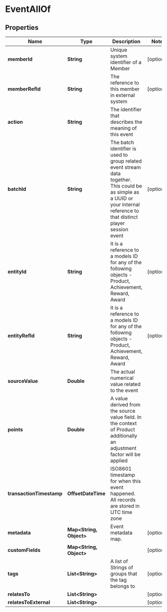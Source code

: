 

# EventAllOf


## Properties

Name | Type | Description | Notes
------------ | ------------- | ------------- | -------------
**memberId** | **String** | Unique system identifier of a Member |  [optional]
**memberRefId** | **String** | The reference to this member in external system |  [optional]
**action** | **String** | The identifier that describes the meaning of this event | 
**batchId** | **String** | The batch identifier is used to group related event stream data together. This could be as simple as a UUID or your internal reference to that distinct player session event |  [optional]
**entityId** | **String** | It is a reference to a models ID for any of the following objects - Product, Achievement, Reward, Award |  [optional]
**entityRefId** | **String** | It is a reference to a models ID for any of the following objects - Product, Achievement, Reward, Award |  [optional]
**sourceValue** | **Double** | The actual numerical value related to the event | 
**points** | **Double** | A value derived from the source value field. In the context of Product additionally an adjustment factor will be applied | 
**transactionTimestamp** | **OffsetDateTime** | ISO8601 timestamp for when this event happened. All records are stored in UTC time zone | 
**metadata** | **Map&lt;String, Object&gt;** | Event metadata map. |  [optional]
**customFields** | **Map&lt;String, Object&gt;** |  |  [optional]
**tags** | **List&lt;String&gt;** | A list of Strings of groups that the tag belongs to |  [optional]
**relatesTo** | **List&lt;String&gt;** |  |  [optional]
**relatesToExternal** | **List&lt;String&gt;** |  |  [optional]



